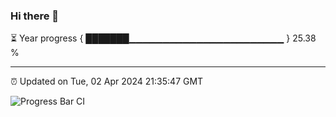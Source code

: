 ### Hi there 👋

⏳ Year progress { ███████▁▁▁▁▁▁▁▁▁▁▁▁▁▁▁▁▁▁▁▁▁▁▁ } 25.38 %

---

⏰ Updated on Tue, 02 Apr 2024 21:35:47 GMT

![Progress Bar CI](https://github.com/IshwaranRudhara/GIT-ACTION/workflows/Progress%20Bar%20CI/badge.svg)

